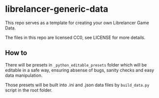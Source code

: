 # librelancer-generic-data

This repo serves as a template for creating your own Librelancer Game Data.

The files in this repo are licensed CC0, see LICENSE for more details.

## How to

There will be presets in `_python_editable_presets` folder which will be editable
in a safe way, ensuring absense of bugs, sanity checks and easy data manipulation.

Those presets will be built into .ini and .json data files by `build_data.py`
script in the root folder.
